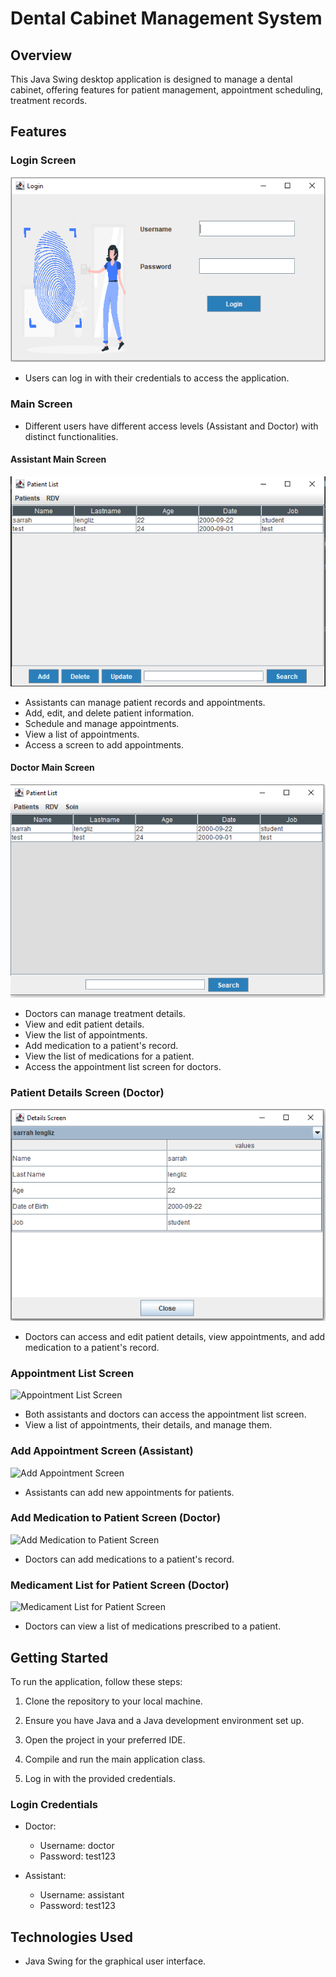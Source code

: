 # Dental Cabinet Management System

## Overview

This Java Swing desktop application is designed to manage a dental cabinet, offering features for patient management, appointment scheduling, treatment records.

## Features

### Login Screen

![Login Screen](/images/loginScreen.PNG)

- Users can log in with their credentials to access the application.

### Main Screen

- Different users have different access levels (Assistant and Doctor) with distinct functionalities.

#### Assistant Main Screen

![Assistant Main Screen](/images/mainScreen-assistant.PNG)

- Assistants can manage patient records and appointments.
- Add, edit, and delete patient information.
- Schedule and manage appointments.
- View a list of appointments.
- Access a screen to add appointments.

#### Doctor Main Screen

![Doctor Main Screen](/images/mainScreen-doctor.PNG)

- Doctors can manage treatment details.
- View and edit patient details.
- View the list of appointments.
- Add medication to a patient's record.
- View the list of medications for a patient.
- Access the appointment list screen for doctors.

### Patient Details Screen (Doctor)

![Patient Details Screen](/images/patientDetailsScreen-doctor.PNG)

- Doctors can access and edit patient details, view appointments, and add medication to a patient's record.

### Appointment List Screen

![Appointment List Screen](/images/appointmentListScreen-doctor.PNG)

- Both assistants and doctors can access the appointment list screen.
- View a list of appointments, their details, and manage them.

### Add Appointment Screen (Assistant)

![Add Appointment Screen](/images/addAppointment-assistant.PNG)

- Assistants can add new appointments for patients.

### Add Medication to Patient Screen (Doctor)

![Add Medication to Patient Screen](/images/addMedicationToPatient-doctor.PNG)

- Doctors can add medications to a patient's record.

### Medicament List for Patient Screen (Doctor)

![Medicament List for Patient Screen](/images/medicamentListForPatientScreen-doctor.PNG)

- Doctors can view a list of medications prescribed to a patient.

## Getting Started

To run the application, follow these steps:

1. Clone the repository to your local machine.

2. Ensure you have Java and a Java development environment set up.

3. Open the project in your preferred IDE.

4. Compile and run the main application class.

5. Log in with the provided credentials.

### Login Credentials

- Doctor:
  - Username: doctor
  - Password: test123

- Assistant:
  - Username: assistant
  - Password: test123

## Technologies Used

- Java Swing for the graphical user interface.

